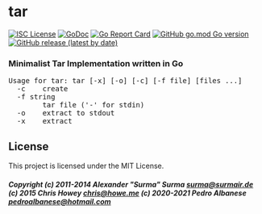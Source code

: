 # tar
[![ISC License](http://img.shields.io/badge/license-MIT-blue.svg)](https://github.com/pedroalbanese/tar/blob/master/LICENSE.md) 
[![GoDoc](https://godoc.org/github.com/pedroalbanese/tar?status.png)](http://godoc.org/github.com/pedroalbanese/tar)
[![Go Report Card](https://goreportcard.com/badge/github.com/pedroalbanese/tar)](https://goreportcard.com/report/github.com/pedroalbanese/tar)
[![GitHub go.mod Go version](https://img.shields.io/github/go-mod/go-version/pedroalbanese/tar)](https://golang.org)
[![GitHub release (latest by date)](https://img.shields.io/github/v/release/pedroalbanese/tar)](https://github.com/pedroalbanese/tar/releases)
###  Minimalist Tar Implementation written in Go
<pre>Usage for tar: tar [-x] [-o] [-c] [-f file] [files ...]
  -c    create
  -f string
        tar file ('-' for stdin)
  -o    extract to stdout
  -x    extract</pre>
## License

This project is licensed under the MIT License.

##### Copyright (c) 2011-2014 Alexander "Surma" Surma <surma@surmair.de> (c) 2015 Chris Howey <chris@howe.me> (c) 2020-2021 Pedro Albanese <pedroalbanese@hotmail.com>
